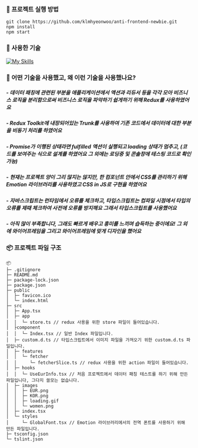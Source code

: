 ### 🚀 프로젝트 실행 방법
```git clone https://github.com/klmhyeonwoo/anti-frontend-newbie.git``` <br/>
```npm install``` <br/>
```npm start``` <br/>

### 🧀 사용한 기술
[![My Skills](https://skillicons.dev/icons?i=react,emotion,redux,ts)](https://skillicons.dev)

### 🧐 어떤 기술을 사용했고, 왜 이런 기술을 사용했나요?
##### - 데이터 패칭에 관련된 부분을 애플리케이션에서 액션과 리듀서 등을 각각 모아 비즈니스 로직을 분리함으로써 비즈니스 로직을 파악하기 쉽게하기 위해 Redux를 사용하였어요
##### - Redux Toolkit에 내장되어있는 Trunk를 사용하여 기존 코드에서 데이터에 대한 부분을 비동기 처리를 하였어요
##### - Promise가 이행된 상태라면 fulfilled 액션이 실행되고 loading 상태가 멈추고, (코드를 보여주는 식으로 설계를 하였어요 그 외에는 로딩중 및 콘솔창에 테스팅 코드로 확인 가능)
##### - <strong>현재는 프로젝트 양이 그리 많지는 않지만</strong>, 한 컴포넌트 안에서 CSS를 관리하기 위해 Emotion 라이브러리를 사용하였고 CSS in JS로 구현을 하였어요
##### - 자바스크립트는 런타임에서 오류를 체크하고, 타입스크립트는 컴파일 시점에서 타입의 오류를 제때 체크하여 사전에 오류를 방지해요 그래서 타입스크립트를 사용했어요
##### - 아직 많이 부족합니다, 그래도 빠르게 배우고 흥미를 느끼며 습득하는 중이에요! 그 외에 와이어프레임을 그리고 와이어프레임에 맞게 디자인을 했어요

### 📦 프로젝트 파일 구조 
```
📦 
├─ .gitignore
├─ README.md
├─ package-lock.json
├─ package.json
├─ public
│  ├─ favicon.ico
│  └─ index.html
├─ src
│  ├─ App.tsx
│  ├─ app
│  │  └─ store.ts // redux 사용을 위한 store 파일이 들어있습니다.
│  ├component
│  │  └─ Index.tsx // 일반 Index 파일입니다.
│  ├─ custom.d.ts // 타입스크립트에서 이미지 파일을 가져오기 위한 custom.d.ts 파일입니다.
│  ├─ features
│  │  └─ fetcher
│  │     └─ fetcherSlice.ts // redux 사용을 위한 action 파일이 들어있습니다.
│  ├─ hooks
│  │  └─ UseEurInfo.tsx // 처음 프로젝트에서 데이터 패칭 테스트를 하기 위해 만든 파일입니다, 그다지 쓸모는 없습니다.
│  ├─ images
│  │  ├─ EUR.png
│  │  ├─ KOR.png
│  │  ├─ loading.gif
│  │  └─ women.png
│  ├─ index.tsx
│  └─ styles
│     └─ GlobalFont.tsx // Emotion 라이브러리에서의 전역 폰트를 사용하기 위해 만든 파일입니다.
├─ tsconfig.json
└─ tslint.json
```
